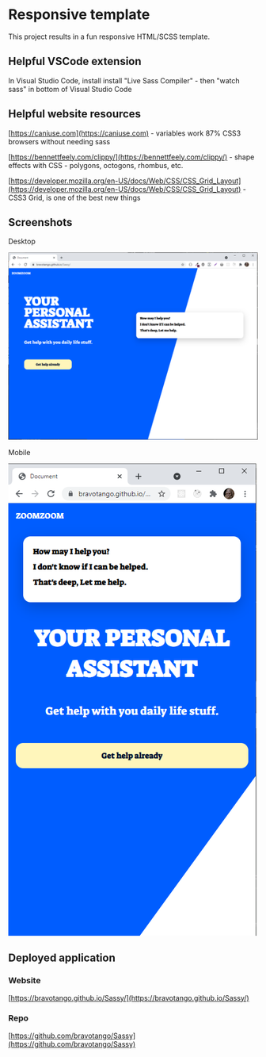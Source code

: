 # Responsive template

This project results in a fun responsive HTML/SCSS template.

## Helpful VSCode extension

In Visual Studio Code, install install "Live Sass Compiler" - then "watch sass" in bottom of Visual Studio Code

## Helpful website resources

[https://caniuse.com](https://caniuse.com) - variables work 87% CSS3 browsers without needing sass

[https://bennettfeely.com/clippy/](https://bennettfeely.com/clippy/) - shape effects with CSS - polygons, octogons, rhombus, etc.

[https://developer.mozilla.org/en-US/docs/Web/CSS/CSS_Grid_Layout](https://developer.mozilla.org/en-US/docs/Web/CSS/CSS_Grid_Layout) - CSS3 Grid, is one of the best new things

## Screenshots

Desktop

![Desktop screenshot](./images/desktop.png)

Mobile

![Mobile screenshot](./images/mobile.png)

## Deployed application

### Website

[https://bravotango.github.io/Sassy/](https://bravotango.github.io/Sassy/)

### Repo

[https://github.com/bravotango/Sassy](https://github.com/bravotango/Sassy)
